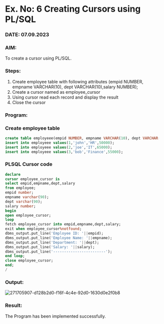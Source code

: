 # Ex. No: 6 Creating Cursors using PL/SQL
### DATE: 07.09.2023
### AIM: 
To create a cursor using PL/SQL.

### Steps:
1. Create employee table with following attributes (empid NUMBER, empname VARCHAR(10), dept VARCHAR(10),salary NUMBER);
2. Create a cursor named as employee_cursor
3. Using cursor read each record and display the result
4. Close the cursor

### Program:
### Create employee table
```sql
create table employeee(empid NUMBER, empname VARCHAR(10), dept VARCHAR(10),salary NUMBER);
insert into employeee values(1,'john','HR',50000);
insert into employeee values(2,'joe','IT',65000);
insert into employeee values(3,'bob','Finance',55000);
```

### PLSQL Cursor code
```sql
declare
cursor employee_cursor is
select empid,empname,dept,salary
from employee;
empid number;
empname varchar(90);
dept varchar(90);
salary number;
begin
open employee_cursor;
loop
fetch employee_cursor into empid,empname,dept,salary;
exit when employee_cursor%notfound;
dbms_output.put_line('Employee ID: '||empid);
dbms_output.put_line('Employee Name: '||empname);
dbms_output.put_line('Department: '||dept);
dbms_output.put_line('Salary: '||salary);
dbms_output.put_line('------------------------');
end loop;
close employee_cursor;
end;
/

```
### Output:

![271705907-d128b2d0-f16f-4c4e-92d0-1630d0e2f0b8](https://github.com/Nandhakumar1313/Ex-no-6-Creating-Cursors-using-PL-SQL/assets/120230694/d70eb140-5806-488e-81d2-504a4c765ed2)


### Result:
The Program has been implemented successfully.
